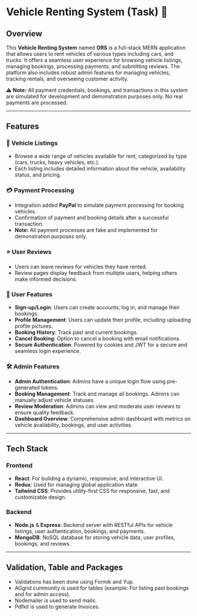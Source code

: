 # Vehicle Renting System (Task) 🚗

## Overview
This **Vehicle Renting System** named **ORS** is a full-stack MERN application that allows users to rent vehicles of various types including cars, and trucks. It offers a seamless user experience for browsing vehicle listings, managing bookings, processing payments, and submitting reviews. The platform also includes robust admin features for managing vehicles, tracking rentals, and overseeing customer activity.

⚠️ **Note:** All payment credentials, bookings, and transactions in this system are simulated for development and demonstration purposes only. No real payments are processed.

---

## Features

### 🚗 Vehicle Listings
- Browse a wide range of vehicles available for rent, categorized by type (cars, trucks, heavy vehicles, etc.).
- Each listing includes detailed information about the vehicle, availability status, and pricing.

### 💳 Payment Processing
- Integration added **PayPal** to simulate payment processing for booking vehicles.
- Confirmation of payment and booking details after a successful transaction.
- **Note:** All payment processes are fake and implemented for demonstration purposes only.

### ⭐ User Reviews
- Users can leave reviews for vehicles they have rented.
- Review pages display feedback from multiple users, helping others make informed decisions.

### 👤 User Features
- **Sign-up/Login**: Users can create accounts, log in, and manage their bookings.
- **Profile Management**: Users can update their profile, including uploading profile pictures.
- **Booking History**: Track past and current bookings.
- **Cancel Booking**: Option to cancel a booking with email notifications.
- **Secure Authentication**: Powered by cookies and JWT for a secure and seamless login experience.

### 🛠️ Admin Features
- **Admin Authentication**: Admins have a unique login flow using pre-generated tokens.
- **Booking Management**: Track and manage all bookings. Admins can manually adjust vehicle statuses.
- **Review Moderation**: Admins can view and moderate user reviews to ensure quality feedback.
- **Dashboard Overview**: Comprehensive admin dashboard with metrics on vehicle availability, bookings, and user activities.

---

## Tech Stack

### Frontend
- **React**: For building a dynamic, responsive, and interactive UI.
- **Redux**: Used for managing global application state.
- **Tailwind CSS**: Provides utility-first CSS for responsive, fast, and customizable design.

### Backend
- **Node.js** & **Express**: Backend server with RESTful APIs for vehicle listings, user authentication, bookings, and payments.
- **MongoDB**: NoSQL database for storing vehicle data, user profiles, bookings, and reviews.
  
---

## Validation, Table and Packages
- Validations has been done using Formik and Yup.
- AGgrid cummunity is used for tables (example: For listing past bookings and for admin access).
- Nodemailer is used to send mails.
- Pdfkit is used to generate Invoices.

